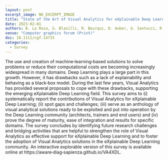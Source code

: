 ```yaml
---
layout: post
excerpt_image: NO_EXCERPT_IMAGE
title: "State of the Art of Visual Analytics for eXplainable Deep Learning"
date: 2023-02-01
authors: B. La Rosa, G. Blasilli, R. Bourqui, D. Auber, G. Santucci, R. Capobianco, E. Bertini, R. Giot & M. Angelini
venue: "Computer graphics forum (Print)"
doi: 10.1111/cgf.14733
categories:
  - Survey
---
```

The use and creation of machine‐learning‐based solutions to solve problems or reduce their computational costs are becoming increasingly widespread in many domains. Deep Learning plays a large part in this growth. However, it has drawbacks such as a lack of explainability and behaving as a black‐box model. During the last few years, Visual Analytics has provided several proposals to cope with these drawbacks, supporting the emerging eXplainable Deep Learning field. This survey aims to (i) systematically report the contributions of Visual Analytics for eXplainable Deep Learning; (ii) spot gaps and challenges; (iii) serve as an anthology of visual analytical solutions ready to be exploited and put into operation by the Deep Learning community (architects, trainers and end users) and (iv) prove the degree of maturity, ease of integration and results for specific domains. The survey concludes by identifying future research challenges and bridging activities that are helpful to strengthen the role of Visual Analytics as effective support for eXplainable Deep Learning and to foster the adoption of Visual Analytics solutions in the eXplainable Deep Learning community. An interactive explorable version of this survey is available online at https://aware‐diag‐sapienza.github.io/VA4XDL.
